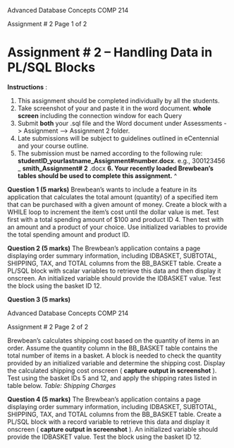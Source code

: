 Advanced Database Concepts COMP 214

Assignment # 2 Page 1 of 2

# Assignment # 2 – Handling Data in PL/SQL Blocks

**Instructions** :

1. This assignment should be completed individually by all the students.
2. Take screenshot of your and paste it in the word document. **whole screen** including the connection window for each Query
3. Submit **both** your .sql file and the Word document under Assessments - > Assignment –>
    Assignment 2 folder.
4. Late submissions will be subject to guidelines outlined in eCentennial and your course
    outline.
5. The submission must be named according to the following rule: **studentID_yourlastname_Assignment#number.docx**. e.g.,
    300123456 _ **smith_Assignment# 2** .docx
**6. Your recently loaded Brewbean’s tables should be used to complete this assignment.**
^

**Question 1 (5 marks)**
Brewbean’s wants to include a feature in its application that calculates the total amount
(quantity) of a specified item that can be purchased with a given amount of money. Create a
block with a WHILE loop to increment the item’s cost until the dollar value is met. Test first
with a total spending amount of $100 and product ID 4. Then test with an amount and a product
of your choice. Use initialized variables to provide the total spending amount and product ID.

**Question 2 (5 marks)**
The Brewbean’s application contains a page displaying order summary information, including
IDBASKET, SUBTOTAL, SHIPPING, TAX, and TOTAL columns from the BB_BASKET
table. Create a PL/SQL block with scalar variables to retrieve this data and then display it
onscreen. An initialized variable should provide the IDBASKET value. Test the block using the
basket ID 12.

**Question 3 (5 marks)**


Advanced Database Concepts COMP 214

Assignment # 2 Page 2 of 2

Brewbean’s calculates shipping cost based on the quantity of items in an order. Assume the
quantity column in the BB_BASKET table contains the total number of items in a basket. A
block is needed to check the quantity provided by an initialized variable and determine the
shipping cost. Display the calculated shipping cost onscreen ( **capture output in screenshot** ).
Test using the basket IDs 5 and 12, and apply the shipping rates listed in table below.
_Table: Shipping Charges_

**Question 4 (5 marks)**
The Brewbean’s application contains a page displaying order summary information, including
IDBASKET, SUBTOTAL, SHIPPING, TAX, and TOTAL columns from the BB_BASKET
table. Create a PL/SQL block with a record variable to retrieve this data and display it onscreen
( **capture output in screenshot** ). An initialized variable should provide the IDBASKET value.
Test the block using
the basket ID 12.



